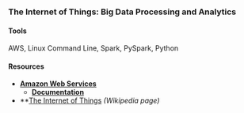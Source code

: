 ### The Internet of Things: Big Data Processing and Analytics

#### Tools

AWS, Linux Command Line, Spark, PySpark, Python

#### Resources

- **<a href="https://aws.amazon.com/">Amazon Web Services</a>**
    - **<a href="https://aws.amazon.com/documentation/">Documentation</a>**
- **<a href="https://en.wikipedia.org/wiki/Internet_of_things">The Internet of Things</a> _(Wikipedia page)_





